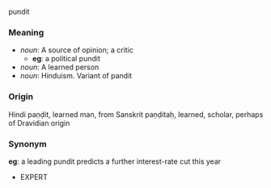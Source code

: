 pundit
### Meaning
+ _noun_: A source of opinion; a critic
    + __eg__: a political pundit
+ _noun_: A learned person
+ _noun_: Hinduism. Variant of pandit

### Origin

Hindi paṇḍit, learned man, from Sanskrit paṇḍitaḥ, learned, scholar, perhaps of Dravidian origin

### Synonym

__eg__: a leading pundit predicts a further interest-rate cut this year

+ EXPERT


